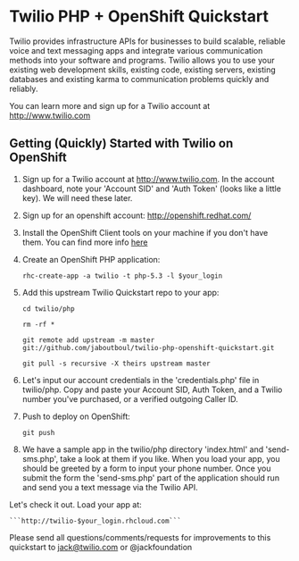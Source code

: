 Twilio PHP + OpenShift Quickstart
=========================
Twilio provides infrastructure APIs for businesses to build scalable, reliable voice and text messaging apps and integrate various communication methods into your software and programs. Twilio allows you to use your existing web development skills, existing code, existing servers, existing databases and existing karma to communication problems quickly and reliably.

You can learn more and sign up for a Twilio account at http://www.twilio.com

Getting (Quickly) Started with Twilio on OpenShift
--------------------
1. Sign up for a Twilio account at http://www.twilio.com. In the account dashboard, note your 'Account SID' and 'Auth Token' (looks like a little key). We will need these later.

2. Sign up for an openshift account: http://openshift.redhat.com/

3. Install the OpenShift Client tools on your machine if you don't have them. You can find more info [here](https://openshift.redhat.com/app/getting\_started)

4. Create an OpenShift PHP application:

	```rhc-create-app -a twilio -t php-5.3 -l $your_login```

5. Add this upstream Twilio Quickstart repo to your app:

	```cd twilio/php```

	```rm -rf *```

	```git remote add upstream -m master git://github.com/jaboutboul/twilio-php-openshift-quickstart.git```

	```git pull -s recursive -X theirs upstream master```

6. Let's input our account credentials in the 'credentials.php' file in twilio/php. Copy and paste your Account SID, Auth Token, and a Twilio number you've purchased, or a verified outgoing Caller ID.

7. Push to deploy on OpenShift:

	```git push```

8. We have a sample app in the twilio/php directory 'index.html' and 'send-sms.php', take a look at them if you like. When you load your app, you should be greeted by a form to input your phone number. Once you submit the form the 'send-sms.php' part of the application should run and send you a text message via the Twilio API.

Let's check it out. Load your app at:

	```http://twilio-$your_login.rhcloud.com```

Please send all questions/comments/requests for improvements to this quickstart to jack@twilio.com or @jackfoundation
